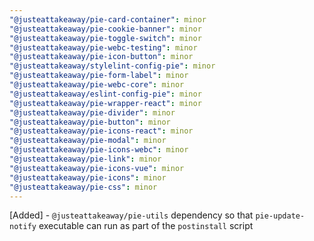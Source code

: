 ```yaml
---
"@justeattakeaway/pie-card-container": minor
"@justeattakeaway/pie-cookie-banner": minor
"@justeattakeaway/pie-toggle-switch": minor
"@justeattakeaway/pie-webc-testing": minor
"@justeattakeaway/pie-icon-button": minor
"@justeattakeaway/stylelint-config-pie": minor
"@justeattakeaway/pie-form-label": minor
"@justeattakeaway/pie-webc-core": minor
"@justeattakeaway/eslint-config-pie": minor
"@justeattakeaway/pie-wrapper-react": minor
"@justeattakeaway/pie-divider": minor
"@justeattakeaway/pie-button": minor
"@justeattakeaway/pie-icons-react": minor
"@justeattakeaway/pie-modal": minor
"@justeattakeaway/pie-icons-webc": minor
"@justeattakeaway/pie-link": minor
"@justeattakeaway/pie-icons-vue": minor
"@justeattakeaway/pie-icons": minor
"@justeattakeaway/pie-css": minor
---
```


[Added] - `@justeattakeaway/pie-utils` dependency so that `pie-update-notify` executable can run as part of the `postinstall` script
